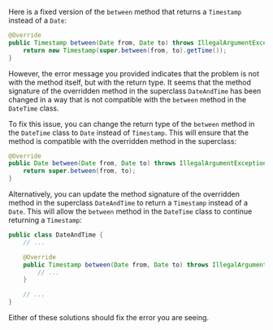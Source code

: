 Here is a fixed version of the `between` method that returns a `Timestamp` instead of a `Date`:

```java
@Override
public Timestamp between(Date from, Date to) throws IllegalArgumentException {
    return new Timestamp(super.between(from, to).getTime());
}
```

However, the error message you provided indicates that the problem is not with the method itself, but with the return type. It seems that the method signature of the overridden method in the superclass `DateAndTime` has been changed in a way that is not compatible with the `between` method in the `DateTime` class.

To fix this issue, you can change the return type of the `between` method in the `DateTime` class to `Date` instead of `Timestamp`. This will ensure that the method is compatible with the overridden method in the superclass:

```java
@Override
public Date between(Date from, Date to) throws IllegalArgumentException {
    return super.between(from, to);
}
```

Alternatively, you can update the method signature of the overridden method in the superclass `DateAndTime` to return a `Timestamp` instead of a `Date`. This will allow the `between` method in the `DateTime` class to continue returning a `Timestamp`:

```java
public class DateAndTime {
    // ...

    @Override
    public Timestamp between(Date from, Date to) throws IllegalArgumentException {
        // ...
    }

    // ...
}
```

Either of these solutions should fix the error you are seeing.